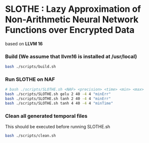 SLOTHE : Lazy Approximation of Non-Arithmetic Neural Network Functions over Encrypted Data
=========

based on **LLVM 16**

### Build (We assume that llvm16 is installed at /usr/local)
```bash
bash ./scripts/build.sh
```

### Run SLOTHE on NAF
```bash
# bash ./scripts/SLOTHE.sh <NAF> <precision> <time> <min> <max> 
bash ./scripts/SLOTHE.sh gelu 2 40 -4 4 "minErr"
bash ./scripts/SLOTHE.sh tanh 2 40 -4 4 "minErr"
bash ./scripts/SLOTHE.sh tanh 4 40 -4 4 "minTime"
```

### Clean all generated temporal files
This should be executed before running SLOTHE.sh
```bash
bash ./scripts/clean.sh
```
